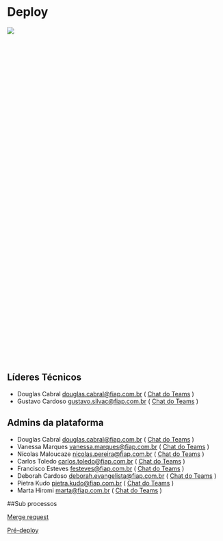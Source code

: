 # Deploy

<div style="height: 775px; overflow-x:scroll;">
    <img src="../deploy.svg" style="max-width: initial;">
</div>

## Líderes Técnicos
- Douglas Cabral <douglas.cabral@fiap.com.br>
  ( [Chat do Teams](https://teams.microsoft.com/l/chat/0/?users=douglas.cabral@fiap.com.br) )
- Gustavo Cardoso <gustavo.silvac@fiap.com.br>
  ( [Chat do Teams](https://teams.microsoft.com/l/chat/0/?users=gustavo.silvac@fiap.com.br) )

## Admins da plataforma

- Douglas Cabral <douglas.cabral@fiap.com.br>
  ( [Chat do Teams](https://teams.microsoft.com/l/chat/0/?users=douglas.cabral@fiap.com.br) )
- Vanessa Marques <vanessa.marques@fiap.com.br>
  ( [Chat do Teams](https://teams.microsoft.com/l/chat/0/?users=vanessa.marques@fiap.com.br) )
- Nícolas Maloucaze <nicolas.pereira@fiap.com.br>
  ( [Chat do Teams](https://teams.microsoft.com/l/chat/0/?users=nicolas.pereira@fiap.com.br) )
- Carlos Toledo <carlos.toledo@fiap.com.br>
  ( [Chat do Teams](https://teams.microsoft.com/l/chat/0/?users=carlos.toledo@fiap.com.br) )
- Francisco Esteves <festeves@fiap.com.br>
  ( [Chat do Teams](https://teams.microsoft.com/l/chat/0/?users=festeves@fiap.com.br) )
- Deborah Cardoso <deborah.evangelista@fiap.com.br>
  ( [Chat do Teams](https://teams.microsoft.com/l/chat/0/?users=deborah.evangelista@fiap.com.br) )
- Pietra Kudo <pietra.kudo@fiap.com.br>
  ( [Chat do Teams](https://teams.microsoft.com/l/chat/0/?users=pietra.kudo@fiap.com.br) )
- Marta Hiromi <marta@fiap.com.br>
  ( [Chat do Teams](https://teams.microsoft.com/l/chat/0/?users=marta@fiap.com.br) )

##Sub processos

[Merge request](http://conhecimento.fiap.com.br/processos/generico/merge-request)

[Pré-deploy](http://conhecimento.fiap.com.br/processos/plataforma/pre-deploy)